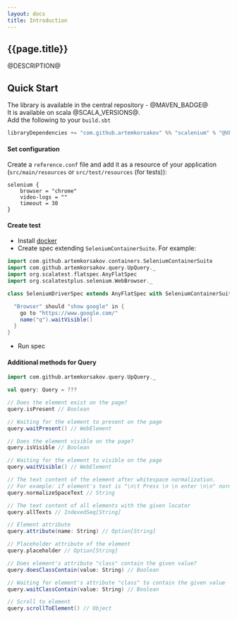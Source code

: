 ```yaml
---
layout: docs
title: Introduction
---
```


## {{page.title}}

@DESCRIPTION@

## Quick Start

The library is available in the central repository - @MAVEN_BADGE@
<br>It is available on scala @SCALA_VERSIONS@.
<br>Add the following to your `build.sbt`
```scala
libraryDependencies += "com.github.artemkorsakov" %% "scalenium" % "@VERSION@"
```

#### Set configuration

Create a `reference.conf` file and add it as a resource of your application 
(`src/main/resources` or `src/test/resources` (for tests)):

```text
selenium {
    browser = "chrome"
    video-logs = ""
    timeout = 30
}
```

#### Create test

- Install [docker](https://docs.docker.com/get-docker/)
- Create spec extending `SeleniumContainerSuite`. For example:
  
```scala
import com.github.artemkorsakov.containers.SeleniumContainerSuite
import com.github.artemkorsakov.query.UpQuery._
import org.scalatest.flatspec.AnyFlatSpec
import org.scalatestplus.selenium.WebBrowser._

class SeleniumDriverSpec extends AnyFlatSpec with SeleniumContainerSuite {

  "Browser" should "show google" in {
    go to "https://www.google.com/"
    name("q").waitVisible()
  }
}
```

- Run spec


#### Additional methods for Query

```scala
import com.github.artemkorsakov.query.UpQuery._

val query: Query = ???

// Does the element exist on the page?
query.isPresent // Boolean

// Waiting for the element to present on the page
query.waitPresent() // WebElement 

// Does the element visible on the page?
query.isVisible // Boolean

// Waiting for the element to visible on the page
query.waitVisible() // WebElement 

// The text content of the element after whitespace normalization.
// For example: if element's text is "\n\t Press \n \n enter \n\n" normalizeSpaceText returns "Press enter"
query.normalizeSpaceText // String

// The text content of all elements with the given locator
query.allTexts // IndexedSeq[String]

// Element attribute
query.attribute(name: String) // Option[String]

// Placeholder attribute of the element
query.placeholder // Option[String]

// Does element's attribute "class" contain the given value?
query.doesClassContain(value: String) // Boolean

// Waiting for element's attribute "class" to contain the given value
query.waitClassContain(value: String) // Boolean

// Scroll to element
query.scrollToElement() // Object 

```
